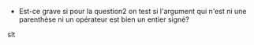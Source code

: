- Est-ce grave si pour la question2 on test si l'argument qui n'est ni une parenthèse ni un opérateur est bien un entier signé?

slt
